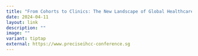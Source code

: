 ```yaml
---
title: "From Cohorts to Clinics: The New Landscape of Global Healthcare"
date: 2024-04-11
layout: link
description: ""
image: ""
variant: tiptap
external: https://www.preciseihcc-conference.sg
---
```

